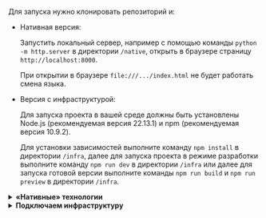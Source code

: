 Для запуска нужно клонировать репозиторий и:
* Нативная версия:

  Запустить локальный сервер, например с помощью команды `python -m http.server` в директории `/native`, открыть в браузере страницу `http://localhost:8000`.

  При открытии в браузере `file:///.../index.html` не будет работать смена языка.

* Версия с инфраструктурой:

  Для запуска проекта в вашей среде должны быть установлены Node.js (рекомендуемая версия 22.13.1) и npm (рекомендуемая версия 10.9.2).

  Для установки зависимостей выполните команду `npm install` в директории `/infra`, далее для запуска проекта в режиме разработки выполните команду `npm run dev` в директории `/infra` или далее для запуска готовой версии выполните команды `npm run build` и `npm run preview` в директории `/infra`.

<details>
  <summary><b>«Нативные» технологии</b></summary>
  
## «Нативные» технологии (27+ баллов)
Для запуска нужно клонировать `/native`, запустить локальный сервер, например с помощью команды `python -m http.server` в директории `/native`, открыть в браузере страницу `http://localhost:8000`.

При открытии в браузере `file:///.../index.html` не будет работать смена языка.

Сайт можно открыть [**здесь**](https://peter-v-bazanov.github.io/hse_web_auth_form/native/index.html "пипипупу").

<table>
  <tr>
    <td>Мок почта</td>
    <td>chain@ed.up</td>
  </tr>
  <tr>
    <td>Мок телефон</td>
    <td>89523315527</td>
  </tr>
  <tr>
    <td>Мок пароль</td>
    <td>papassword:)</td>
  </tr>
</table>

### HTML (10+ баллов)
Используя технологии HTML, разработайте форму авторизации, содержащую:
- [x] (+1Б) «Шапку» и «подвал» страницы
- [x] (+4/4Б) Форму логина, состоящую из: 
    - [x] (+1Б) Кнопок входа через соцсети;
    - [x] (+1Б) Полей для логина и пароля;
    - [x] (+1Б) Галочки «сохранять сессию»;
    - [x] (+1Б) Кнопки входа;
- [x] (+1Б) Использовать семантические теги; *Использованы:*
    - *`<footer>`*
    - *`<header>`*
    - *`<main>`*
    - *`<fieldset>`*
- [x] (+3Б) Сделать форму доступной для людей с ограниченными возможностями (accessibility)
    - [x] ❓Объяснить как сделали❓
    - *При наведении курсора на любой интерактивный элемент меняется оттенок его фона, а также форма курсора;*
    - *Сделал русскоязычную версию, Windows Narrator кое-как читает элементы;*
    - *Все текстовые элементы соответствует стандартам WCAG AA для доступного текста;*
    - *Инспектор поддержки доступности в Firefox ругается на то, что у полей ввода логина и пароля нету `<label>`, но их нету в нашем референсе, поэтому я их не добавляю;*
- [x] (+4Б) ❓Обосновать использование подхода к верстке (блочная, flex, grid)❓:
    - *Для данного проекта Flexbox оптимален:*
    - *Он упрощает вертикальную структуру (header–main–footer) и выравнивание по центру;*
    - *Он позволяет управлять отступами и позиционированием без ручной подгонки;*
    - *Grid для этой страницы - оверкилл, поскольку здесь нет сложной сетки. Все элементы в main расположены вертикльно;*

### CSS (8+ баллов)
- [x] (+1Б) Улучшить стили, не использовать стили нативных HTML-элементов (переопределить стили для всех заголовков, текста, контролов);
- [x] (+1Б) Добавить transition-анимацию на поля ввода/кнопки (примеры: подсветка некорректного ввода, загрузка после нажатия конпки “логин”, переливающийся градиент блока);
- [x] (+1Б) Добавить keyframe-анимацию; Примеры:
    - Анимация фона окна;
    - Загрузка кнопки;
    - “Сворачивание” окна;
    - “Дрожащий” инпут на неверный ввод;
- [x]  (+4Б) Использовать media queries для адаптивной вёрстки;
    - [x] ❓объяснить выбор брейкпоинтов❓
    - *Сделал адаптивный футер (ссылки сворачиваются в выпадающий список). Брейкпоинт - 78rem (78\*16px), потому что в меньшую ширину раскрытый футер (на русском) не влезает;*
    - *Сделал адаптивную card (в ней весь основной контент). Брейкпоинт - 40rem (40\*16x), потому что так рекомендует дока tailwinds (наверно умные люди), также проверил на своём телефоне (galaxy a34) - работает. При изменении размера окна на десктопном браузере тоже работает;*
    - *Футер на телефоне тоже отображается корректно (ссылки сворачиваются в выпадающий список). При изменении размера окна на десктопном браузере тоже;*
    - *Почему 1rem - это 16px: так рекомендует дока tailwinds (наверно умные люди)(если я правильно понял);*
    - *Пока что rem больше нигде не используются, потому что об адаптивности я задумался поздно. В доках tailwinds и bootstrap рекомендуют базовой вёрсткой делать мобильную, а потом по брейкпоинтам увеличивать масштаб. У меня уже не так, может быть переделаю на 2 части самостоятельной;*
    - *Страничка на мобилке отображается юзабельно, но не оптимально;*
- [ ]  (+3/5Б)При работе со стилями использовать:
    - [x] (+1Б) Селектор по классу;
    - [ ] (+1Б) Селектор по атрибуту;
        - *Есть в скриптах, считается?*
    - [ ] (+1Б) Селектор по идентификатору;
        - *Есть в скриптах, считается?*
    - [x] (+1Б) Селектор по тегу;
    - [x] (+1Б) 3-4 псевдоселектора по классу;
- [x] (+999Б) Повеселиться и добавить снежинки/конфетти на фон, пасхалку и т.п;
    - *Добавил снежинки😁*

### JS (9+ баллов)
- [x] (+1Б) Использовать js для валидации полей ввода — установить ограничения пароля, почты или телефона;
- [x] (+1Б) Использовать js для условного вывода сообщений пользователю;
- [x] (+1Б) Использовать js для проверки правильности введённых данных (захардкодить верную комбинацию данных и сравнить ввод);
- [x]  (+4Б) Использовать js для сохранения введённых данных, их последующего отображения 
    - [x] ❓Объяснить почему выбрали тот или иной способ хранения данных, помним, что это пара логин-пароль❓
    - *Сохраняю в `localStorage`*
    - *Почему не куки: по хорошему сессионные токены так и хранят (если я правильно понял), куки автоматически отправляются с каждым запросом (если я правильно понял). Но какие сессионные токены в первом фронтенд проекте?😁😁😁*
    - *Почему не `sessionStorage`: потому что нужно внесессионное хранилище. Сессионные данные удаляются при закрытии вкладки;*
    - *Почему не кеш: я нищий💸🤲🏻. (Кеш используется для ускорения загрузки ресурсов, для оффлайн доступа к контенту. Для логина/пароля это совсем не подходит.)*
    - *Почему не `IndexDB`: это noSQL БД, используется для работы с большими объёмами данных, поддерживает запросы и т.д., Также используют для оффлайн режима. (Если я всё правильно понял). Оверкилл для сохранения двух пар ключ-значение;*
- [x] (+1Б) Использовать обработчики событий;
- [x] (+1Б) Использовать стрелочные и именованные функции 
    - [ ]❓поделиться, какие больше понравились, почему?❓
    - *Видимо я не понимаю вопроса... ну, вместе с  `.forEach` удобно, не нужно лишний раз объявлять функцию. В слушателях так же. В общем, удобно, когда нужно функцию параметром передавать, и эта функцию в других местах не используется.*
- [x]  (+999Б) Повеселиться и добавить снежинки/конфетти на фон, пасхалку и т.п;
    - *Добавил снежинки😁*

</details>

<details>
    <summary><b>Подключаем инфраструктуру</b></summary>

## Подключаем инфраструктуру (24 балла)
Для запуска проекта в вашей среде должны быть установлены Node.js (рекомендуемая версия 22.13.1) и npm (рекомендуемая версия 10.9.2).

Клонируйте `/infra`, для установки зависимостей выполните команду `npm install` в директории `/infra`, далее для запуска проекта в режиме разработки выполните команду `npm run dev` в директории `/infra` или далее для запуска готовой версии выполните команды `npm run build` и `npm run preview` в директории `/infra`.

Сайт можно открыть [**здесь**](https://clinquant-pika-6dddc3.netlify.app/ "пипипупу").

<table>
  <tr>
    <td>Мок почта</td>
    <td>chain@ed.up</td>
  </tr>
  <tr>
    <td>Мок телефон</td>
    <td>89523315527</td>
  </tr>
  <tr>
    <td>Мок пароль</td>
    <td>papassword:)</td>
  </tr>
</table>

Необходимо взять предыдущий проект и прокачать его инфраструктуру. Предыдущий проект (нативный) менять нельзя — разделите проект на несколько папок, чтобы было наглядно видно как проект менялся.

***Обратите внимание, что проект должен запускаться под unix-системами в первую очередь.*** Для этого, вместо командной строки или PowerShell может быть удобно использовать терминал git bash / MINGW64

---
- [x] (+3Б) Подключите менеджер пакетов
    - [x] ❓ Объясните свой выбор ❓
        - *Я выбрал npm, так как это самый стабильный вариант, он устанавливается по умолчанию вместе с node.js, этот проект маленький и расти не будет, поэтому смысла в более сложных структурах и управлении нету.*

> Используйте менеджер пакетов: npm, yarn, pnpm или другой. 

> ⚠️ Для создания «проекта» из папки, как правило, менеджеры пакетов предоставляют команду `init`.

> ⚠️ Версию пакетного менеджера можно дополнительно зафиксировать в секции `engines` файла `package.json`

---
- [x] (+2Б) Зафиксируйте версию nodejs с использованием nvm или аналога

> Используйте утилиту nvm (или аналог) для фиксации версии nodejs.

> ⚠️ Версию node можно дополнительно зафиксировать в секции `engines` файла `package.json`

---
- [x] (+4Б) Подключите Typescript
    - [x] Установите в проект Typescript. Постарайтесь сконфигурировать проверку типов максимально строго.
    - [x] Сконфигурируйте `tsconfig.json`
    - [ ] ❓ Объясните выбор конфигурации ❓
    - [x] Опишите типы данных вашего приложения.
    - [x] Добавьте в package.json команду для проверки типов (`tsc --noEmit`)

Описание типов данных ⤵️
    <ul>
      <li>
      `Translations`: Это интерфейс, описывающий объект, который используется для хранения переводов. Он представляет собой словарь, где ключи (типа `string`) — это идентификаторы элементов интерфейса (например, `"signIn"`), а значения (также `string`) — это их текстовое представление на определенном языке.
      </li>
      <li>
      `LoginResult` и `PasswordResult`: Это типы, созданные на основе констант `LoginValidationCodes` и PasswordValidationCodes`. Они представляют собой объединение всех возможных строк, которые могут вернуть функции валидации.
      </li>
      <li>
      Типизация DOM-элементов: В коде используется явное приведение типов для DOM-элементов (например, `as HTMLInputElement`), чтобы TypeScript знал о специфичных для элемента свойствах и методах.
      </li>
    </ul>

---
- [x] (+4Б) Подключите сборщик
    - [x] Подключите к вашему проекту сборщик и дев-сервер.
    - [x] Опишите команды `serve` и `build` для запуска дев-сервера и сборки проекта.
    - ❓ Объясните выбор сборщика ❓
        - **Vite**. Ну он легко устанавливается и быстро собирает😓

> **Команды для сборщика:**
> * `npm run dev`: Запускает сервер для разработки.
> * `npm run build`: Собирает проект для развертывания в папку `dist`.
> * `npm run preview`: Запускает локальный сервер для предпросмотра собранной версии проекта.

---
- [x] (+3Б) Подключите линтер
    - [x] Установите пакет линтера и необходимые плагины
    - ❓ Объясните выбор конфигурации ❓ 
    `Выбор готовой конфигурации — это тоже выбор и его можно объяснить.`
        - **ESLint**
    - [x] Опишите команды `lint` и `lint:fix` для проверки качества кода и автоисправления ошибок.

> **Команды для линтера:**
> * `npm run lint`: Проверяет все файлы проекта на соответствие правилам.
> * `npm run lint:fix`: Проверяет файлы и автоматически исправляет все возможные ошибки.


---
- [x] (+3Б) Подключите форматтер
    - [x] Установите пакет форматтера и необходимые плагины
    - [ ] ❓ Объясните выбор конфигурации ❓ 
    `Выбор готовой конфигурации — это тоже выбор и его можно объяснить.`
        - **Prettier**
    - [x] Опишите команду `format` для проверки форматирования кода и автоисправления ошибок.

> **Команды для форматтера:**
> * `npm run format`: Автоматически форматирует все файлы проекта.
> * `npm run format-check`: Проверяет, отформатированы ли файлы, но не вносит изменений.


---
- [ ] (+5Б) Подключите фреймворк тестирования
    - [ ] Установите пакет фреймворка тестирования (юнит-тесты)
    - [ ] Сконфигурируйте фреймворк тестирования
    - [ ] ❓ Объясните выбор фреймворка и  конфигурации ❓
        - *\*\*Объяснение\*\**
    - [ ] Напишите тесты 
</details>
